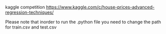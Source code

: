 kaggle competition https://www.kaggle.com/c/house-prices-advanced-regression-techniques/

Please note that inorder to run the .python file you need to change the path for train.csv and test.csv
